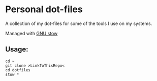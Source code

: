 # Personal dot-files

A collection of my dot-files for some of the tools I use on my systems.

Managed with [GNU stow](https://www.gnu.org/software/stow/)


## Usage:
    cd ~
    git clone >LinkToThisRepo<
    cd dotfiles
    stow *
